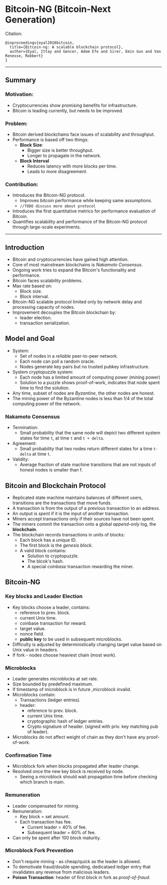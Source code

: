 # Bitcoin-NG (Bitcoin-Next Generation)

Citation:

```
@inproceedings{eyal2016bitcoin,
  title={Bitcoin-ng: A scalable blockchain protocol},
  author={Eyal, Ittay and Gencer, Adem Efe and Sirer, Emin Gun and Van Renesse, Robbert}
}

```

---

## Summary

### Motivation:

- Cryptocurrencies show promising benefits for infrastructure.
- Bitcoin is leading currently, but needs to be improved.

### Problem:

- Bitcoin derived blockchains face issues of scalability and throughput.
- Performance is based off two things:
	- **Block Size**:
		- Bigger size is better throughput.
		- Longer to propagate in the network.
	- **Block Interval**
		- Reduces latency with more blocks per time.
		- Leads to more disagreement.

### Contribution:

- Introduces the Bitcoin-NG protocol.
	- Improves bitcoin performance while keeping same assumptions.
	- ``//TODO discuss more about protocol``
- Introduces the first quantitative metrics for performance evaluation of Bitcoin.
- Quantifies scalability and performance of the Bitcoin-NG protocol through large-scale experiments.

---

## Introduction

* Bitcoin and cryptocurrencies have gained high attention.
* Core of most mainstream blockchains is *Nakamoto Consensus*.
* Ongoing work tries to expand the Bitcoin's functionality and performance.
* Bitcoin faces scalability problems.
* Max rate based on:
	* Block size.
	* Block interval.
* Bitcoin-NG scalable protocol limited only by network delay and processing capacity of nodes.
* Improvement decouples the Bitcoin blockchain by:
	* leader election.
	* transaction serialization.

## Model and Goal

- System:
	- Set of nodes in a *reliable* peer-to-peer network.
	- Each node can poll a random oracle.
	- Nodes generate key pairs but no trusted pubkey infrastructure.
- System cryptopuzzle system:
	- Each node has a limited amount of computing power (mining power)
	- Solution to a puzzle shows proof-of-work, indicates that node spent time to find the solution.
- Any time, subset of nodes are *Byzantine*, the other nodes are honest.
- The mining power of the Byzantine nodes is less than 1/4 of the total computing power of the network.

### Nakamoto Consensus

- Termination:
	- Small probability that the same node will depict two different system states for time ``t``, at time ``t`` and ``t + delta``.
- Agreement:
	- Small probability that two nodes return different states for a time ``t-delta`` at time ``t``.
- Validity:
	- Average fraction of state machine transitions that are not inputs of honest nodes is smaller than f.

## Bitcoin and Blockchain Protocol

- Replicated state machine maintains balances of different users, transitions are the transactions that move funds.
- A transaction is from the output of a previous transaction to an address.
- An output is *spent* if it is the input of another transaction.
- Miners accept transactions only if their sources have not been spent.
- The miners commit the transaction onto a global *append-only* log, the **blockchain**.
- The blockchain records transactions in units of blocks:
	- Each block has a unique ID.
	- The first block is the *genesis block*.
	- A valid block contains:
		- Solution to cryptopuzzle.
		- The blcok's hash.
		- A special *coinbase* transaction rewarding the miner.

## Bitcoin-NG

### Key blocks and Leader Election

- Key blocks choose a leader, contains:
	- reference to prev. block.
	- current Unix time.
	- coinbase transaction for reward.
	- target value.
	- nonce field.
	- **public key** to be used in subsequent microblocks.
- Difficulty is adjusted by deterministically changing target value based on Unix value in headers.
- If fork - nodes choose heaviest chain (most work).

### Microblocks

- Leader generates microblocks at set rate.
- Size bounded by predefined maximum.
- If timestamp of microblock is in future ,microblock invalid.
- Microblocks contain:
	- Transactions (ledger entries).
	- header:
		- reference to prev. block.
		- current Unix time.
		- cryptographic hash of ledger entries.
		- Crypto signature of header. (signed with priv. key matching pub of leader).
- Microblocks do not affect weight of chain as they don't have any proof-of-work.

### Confirmation Time

- Microblock fork when blocks propagated after leader change.
- Resolved once the new key block is received by node.
	- Seeing a microblock should wait propagation time before checking which branch is main.

### Remuneration

- Leader compensated for mining.
- Remuneration:
	- Key block = set amount.
	- Each transaction has fee.
		- Current leader = 40% of fee.
		- Subsequent leader = 60% of fee.
- Can only be spent after 100 block maturity.

### Microblock Fork Prevention

- Don't require mining - as cheap/quick as the leader is allowed.
- To demotivate fraud/double spending, dedicataed ledger entry that invalidates any revenue from malicious leaders.
- **Poison Transaction**: header of first block in fork as *proof-of-fraud*.

